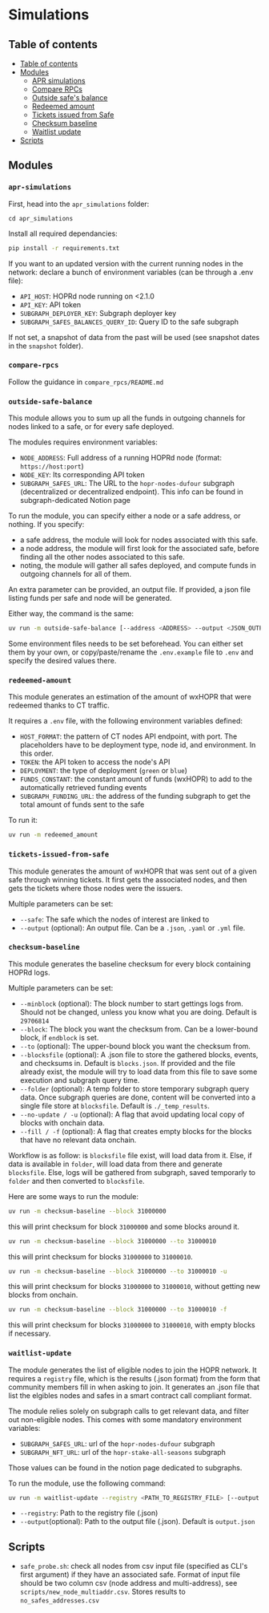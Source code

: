 # Simulations

## Table of contents
- [Table of contents](#table-of-contents)
- [Modules](#modules)
  - [APR simulations](#apr-simulations)
  - [Compare RPCs](#compare-rpcs)
  - [Outside safe's balance](#outside-safe-balance)
  - [Redeemed amount](#redeemed-amount)
  - [Tickets issued from Safe](#tickets-issued-from-safe)
  - [Checksum baseline](#checksum-baseline)
  - [Waitlist update](#waitlist-update)
- [Scripts](#scripts)

## Modules
### `apr-simulations`
First, head into the `apr_simulations` folder:
```
cd apr_simulations
```

Install all required dependancies:

```sh
pip install -r requirements.txt
```

If you want to an updated version with the current running nodes in the network: declare a bunch of environment variables (can be through a .env file):
  - `API_HOST`: HOPRd node running on <2.1.0
  - `API_KEY`: API token 
  - `SUBGRAPH_DEPLOYER_KEY`: Subgraph deployer key
  - `SUBGRAPH_SAFES_BALANCES_QUERY_ID`: Query ID to the safe subgraph 

If not set, a snapshot of data from the past will be used (see snapshot dates in the `snapshot` folder).

### `compare-rpcs`
Follow the guidance in `compare_rpcs/README.md`

### `outside-safe-balance`
This module allows you to sum up all the funds in outgoing channels for nodes linked to a safe, or for every safe deployed.

The modules requires environment variables:
- `NODE_ADDRESS`: Full address of a running HOPRd node (format: `https://host:port`)
- `NODE_KEY`: Its corresponding API token
- `SUBGRAPH_SAFES_URL`: The URL to the `hopr-nodes-dufour` subgraph (decentralized or decentralized endpoint). This info can be found in subgraph-dedicated Notion page


To run the module, you can specify either a node or a safe address, or nothing. If you specify:
- a safe address, the module will look for nodes associated with this safe.
- a node address, the module will first look for the associated safe, before finding all the other nodes associated to this safe. 
- noting, the module will gather all safes deployed, and compute funds in outgoing channels for all of them.

An extra parameter can be provided, an output file. If provided, a json file listing funds per safe and node will be generated.

Either way, the command is the same:

```sh
uv run -m outside-safe-balance [--address <ADDRESS> --output <JSON_OUTPUT_PATH>]
```

Some environment files needs to be set beforehead. You can either set them by your own, or copy/paste/rename the `.env.example` file to `.env` and specify the desired values there.

### `redeemed-amount`
This module generates an estimation of the amount of wxHOPR that were redeemed thanks to CT traffic.

It requires a `.env` file, with the following environment variables defined:
- `HOST_FORMAT`: the pattern of CT nodes API endpoint, with port. The placeholders have to be deployment type, node id, and environment. In this order.
- `TOKEN`: the API token to access the node's API
- `DEPLOYMENT`: the type of deployment (`green` or `blue`)
- `FUNDS_CONSTANT`: the constant amount of funds (wxHOPR) to add to the automatically retrieved funding events
- `SUBGRAPH_FUNDING_URL`: the address of the funding subgraph to get the total amount of funds sent to the safe

To run it:
```sh
uv run -m redeemed_amount
```

### `tickets-issued-from-safe`
This module generates the amount of wxHOPR that was sent out of a given safe through winning tickets. It first gets the associated nodes, and then gets the tickets where those nodes were the issuers.

Multiple parameters can be set:
- `--safe`: The safe which the nodes of interest are linked to
- `--output` (optional): An output file. Can be a `.json`, `.yaml` or `.yml` file.


### `checksum-baseline`
This module generates the baseline checksum for every block containing HOPRd logs.

Multiple parameters can be set:
- `--minblock` (optional): The block number to start gettings logs from. Should not be changed, unless you know what you are doing. Default is `29706814`
- `--block`: The block you want the checksum from. Can be a lower-bound block, if `endblock` is set.
- `--to` (optional): The upper-bound block you want the checksum from.
- `--blocksfile` (optional): A .json file to store the gathered blocks, events, and checksums in. Default is `blocks.json`. If provided and the file already exist, the module will try to load data from this file to save some execution and subgraph query time.
- `--folder` (optional): A temp folder to store temporary subgraph query data. Once subgraph queries are done, content will be converted into a single file store at `blocksfile`. Default is `./_temp_results`.
- `--no-update / -u` (optional): A flag that avoid updating local copy of blocks with onchain data.
- `--fill / -f` (optional): A flag that creates empty blocks for the blocks that have no relevant data onchain.

Workflow is as follow: is `blocksfile` file exist, will load data from it. Else, if data is available in `folder`, will load data from there and generate `blocksfile`. Else, logs will be gathered from subgraph, saved temporarly to `folder` and then converted to `blocksfile`.

Here are some ways to run the module:

```sh
uv run -m checksum-baseline --block 31000000
```
this will print checksum for block `31000000` and some blocks around it.

```sh
uv run -m checksum-baseline --block 31000000 --to 31000010
```
this will print checksum for blocks `31000000` to `31000010`.

```sh
uv run -m checksum-baseline --block 31000000 --to 31000010 -u
```
this will print checksum for blocks `31000000` to `31000010`, without getting new blocks from onchain.

```sh
uv run -m checksum-baseline --block 31000000 --to 31000010 -f
```
this will print checksum for blocks `31000000` to `31000010`, with empty blocks if necessary.


### `waitlist-update`

The module generates the list of eligible nodes to join the HOPR network. It requires a `registry` file, which is the results (.json format) from the form that community members fill in when asking to join. It generates an .json file that list the elgibles nodes and safes in a smart contract call compliant format.

The module relies solely on subgraph calls to get relevant data, and filter out non-eligible nodes. This comes with some mandatory environment variables:
- `SUBGRAPH_SAFES_URL`: url of the `hopr-nodes-dufour` subgraph
- `SUBGRAPH_NFT_URL`: url of the `hopr-stake-all-seasons` subgraph

Those values can be found in the notion page dedicated to subgraphs.

To run the module, use the following command:
```sh
uv run -m waitlist-update --registry <PATH_TO_REGISTRY_FILE> [--output <PATH_TO_OUTPUT_FILE>]
```
- `--registry`: Path to the registry file (.json)
- `--output`(optional): Path to the output file (.json). Default is `output.json`

## Scripts

- `safe_probe.sh`: check all nodes from csv input file (specified as CLI's first argument) if they have an associated safe. Format of input file should be two column csv (node address and multi-address), see `scripts/new_node_multiaddr.csv`. Stores results to `no_safes_addresses.csv`

